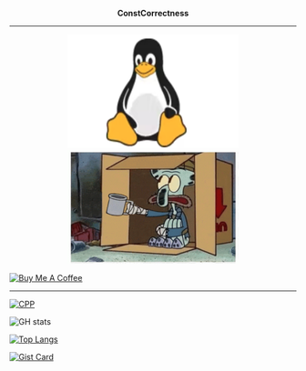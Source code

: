 <p align="center"><strong>ConstCorrectness</strong></p>
<!-- Blank line before and after horizontal rule -->

---
<p align="center">
  <img src="assets/images/some-kind-of-bird.png" width="300" height="200" alt="a bird">
  <a href="https://buymeacoffee.com/horriblecpp">
    <img src="assets/images/give-me-rent.gif" width="300" height="200" alt="a squidward">
  </a>
</p>

[![Buy Me A Coffee](https://img.shields.io/badge/Buy%20me%20a%20coffee-%E2%98%95-yellow?style=for-the-badge)](https://buymeacoffee.com/horriblecpp)

---

[![CPP](https://img.shields.io/badge/C%2B%2B-00599C?style=flat&logo=c%2B%2B&logoColor=white)]()

![GH stats](https://github-readme-stats.vercel.app/api?username=ConstCorrectness&show_icons=true&theme=merko)

[![Top Langs](https://github-readme-stats.vercel.app/api/top-langs/?username=ConstCorrectness)](https://github.com/ConstCorrectness/github-readme-stats)

[![Gist Card](https://github-readme-stats.vercel.app/api/gist?id=fd4d20430c28aaf1bba5722d7cade822)](https://gist.github.com/ConstCorrectness/fd4d20430c28aaf1bba5722d7cade822)
